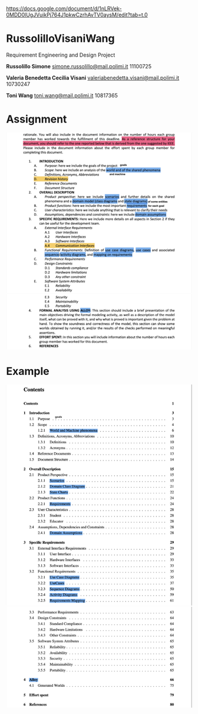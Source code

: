https://docs.google.com/document/d/1nLRVek-0MDD0lUgJVuikPj764J1pkwCzrhAvTV0aysM/edit?tab=t.0

# RussolilloVisaniWang
Requirement Engineering and Design Project

**Russolillo Simone**
simone.russolillo@mail.polimi.it
11100725

**Valeria Benedetta Cecilia Visani**
valeriabenedetta.visani@mail.polimi.it
10730247

**Toni Wang**
toni.wang@mail.polimi.it
10817365

# Assignment
![](./README_images/assignment1.png)
![](./README_images/assignment2.png)

# Example
![](./README_images/example1.png)
![](./README_images/example2.png)
